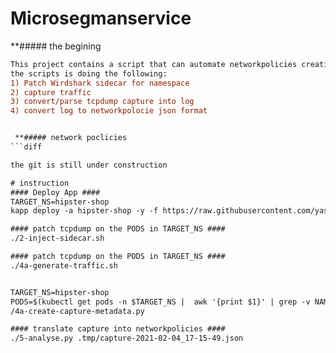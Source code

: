 #  Microsegmanservice

 **##### the begining 
```diff
This project contains a script that can automate networkpolicies creation based on the application traffic.
the scripts is doing the following: 
1) Patch Wirdshark sidecar for namespace
2) capture traffic
3) convert/parse tcpdump capture into log
4) convert log to networkpolocie json format


 **##### network poclicies
```diff

the git is still under construction

# instruction
#### Deploy App ####
TARGET_NS=hipster-shop
kapp deploy -a hipster-shop -y -f https://raw.githubusercontent.com/yasensim/nsxt-ocp4/master/demo-app.yml -n $TARGET_NS

#### patch tcpdump on the PODS in TARGET_NS ####
./2-inject-sidecar.sh 

#### patch tcpdump on the PODS in TARGET_NS ####
./4a-generate-traffic.sh


TARGET_NS=hipster-shop
PODS=$(kubectl get pods -n $TARGET_NS |  awk '{print $1}' | grep -v NAME)
/4a-create-capture-metadata.py 

#### translate capture into networkpolicies ####
./5-analyse.py .tmp/capture-2021-02-04_17-15-49.json

